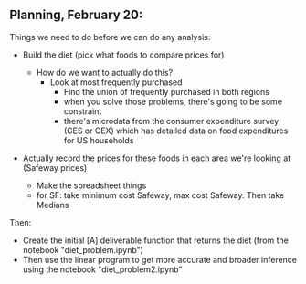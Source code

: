 ## Planning, February 20: 

Things we need to do before we can do any analysis: 
- Build the diet (pick what foods to compare prices for)
  - How do we want to actually do this?
    - Look at most frequently purchased
      - Find the union of frequently purchased in both regions
      - when you solve those problems, there's going to be some constraint
      - there's microdata from the consumer expenditure survey (CES or CEX) which has detailed data on food expenditures for US households

- Actually record the prices for these foods in each area we're looking at (Safeway prices)
  - Make the spreadsheet things
  - for SF: take minimum cost Safeway, max cost Safeway. Then take Medians 

Then: 
- Create the initial [A] deliverable function that returns the diet (from the notebook "diet_problem.ipynb")
- Then use the linear program to get more accurate and broader inference using the notebook "diet_problem2.ipynb"
